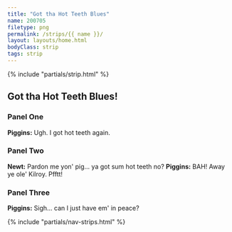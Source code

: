 ```yaml
---
title: "Got tha Hot Teeth Blues"
name: 200705
filetype: png
permalink: /strips/{{ name }}/
layout: layouts/home.html
bodyClass: strip
tags: strip
---
```


{% include "partials/strip.html" %}


<div markdown="1" class="sr-only">

## Got tha Hot Teeth Blues!

### Panel One
**Piggins:** Ugh. I got hot teeth again.

### Panel Two
**Newt:** Pardon me yon' pig... ya got sum hot teeth no?
**Piggins:** BAH! Away ye ole' Kilroy. Pfftt!

### Panel Three
**Piggins:** Sigh... can I just have em' in peace?

</div>

{% include "partials/nav-strips.html" %}

